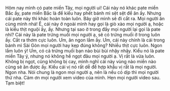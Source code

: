 Hôm nay mình có pate miền Tây, mọi người ui! Cái này nó khác pate miền Bắc ấy, pate miền Bắc là để kiểu hay phết bánh mì sệt sệt để ăn ấy. Nhưng cái pate này thì khác hoàn toàn luôn. Bây giờ mình sẽ đi cắt ra. Mọi người ăn cùng mình nhá! Ê, cái này ở ngoài mình hay gọi là giò xào mọi người ạ, hoặc là kiểu thịt nguội ấy, ấy. Nhưng tại sao ở trong đấy mọi người lại gọi là pate nhỉ? Cái này là pate trứng muối mọi người ạ, sẽ có trứng muối ở trong luôn ấy. Cắt ra thơm cực luôn. Ưm, ăn ngon lắm ấy. Ưm, cái này chính là cái trong bánh mì Sài Gòn mọi người hay kẹp đúng không? Nhiều thịt cực luôn. Ngon lắm luôn ý! Ưm, có cả trứng muối bạn nào bùi bùi nhậy nhậy. Kiểu nó là pate miền Tây ý, nhưng nó không hề ngọt đâu mọi người ạ. Vị rất là vừa luôn. Không bị ngọt, cũng không bị cay, mình nghĩ cái này vùng nào miền nào cũng sẽ ăn được ấy. Kiểu cái vị nó rất dễ để hợp khẩu vị rất là mọi người. Ngon nha. Nói chung là ngon mọi người ạ, nên là nếu có dịp thì mọi người thử nha. Cảm ơn mọi người xem video của mình. Hẹn mọi người video sau. Tạm biệt!